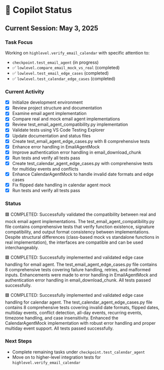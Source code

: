 # 🤖 Copilot Status

<!-- This file tracks the current status of tasks being worked on by GitHub Copilot -->

## Current Session: May 3, 2025

### Task Focus
Working on `highlevel.verify_email_calendar` with specific attention to:
- `checkpoint.test_email_agent` (in progress)
- ✅ `lowlevel.compare_email_mock_vs_real` (completed)
- ✅ `lowlevel.test_email_edge_cases` (completed)
- ✅ `lowlevel.test_calendar_edge_cases` (completed)

### Current Activity
- [x] Initialize development environment
- [x] Review project structure and documentation
- [x] Examine email agent implementation
- [x] Compare real and mock email agent implementations
- [x] Review test_email_agent_compatibility.py implementation
- [x] Validate tests using VS Code Testing Explorer
- [x] Update documentation and status files
- [x] Create test_email_agent_edge_cases.py with 8 comprehensive tests
- [x] Enhance error handling in EmailAgentMock
- [x] Improve authentication error handling in email_download_chunk
- [x] Run tests and verify all tests pass
- [x] Create test_calendar_agent_edge_cases.py with comprehensive tests for multiday events and conflicts
- [x] Enhance CalendarAgentMock to handle invalid date formats and edge cases
- [x] Fix flipped date handling in calendar agent mock
- [x] Run tests and verify all tests pass

### Status
🟩 COMPLETED: Successfully validated the compatibility between real and mock email agent implementations. The test_email_agent_compatibility.py file contains comprehensive tests that verify function existence, signature compatibility, and output format consistency between implementations. Despite structural differences (class-based mock vs standalone functions in real implementation), the interfaces are compatible and can be used interchangeably.

🟩 COMPLETED: Successfully implemented and validated edge case handling for email agent. The test_email_agent_edge_cases.py file contains 8 comprehensive tests covering failure handling, retries, and malformed inputs. Enhancements were made to error handling in EmailAgentMock and authentication error handling in email_download_chunk. All tests passed successfully.

🟩 COMPLETED: Successfully implemented and validated edge case handling for calendar agent. The test_calendar_agent_edge_cases.py file contains 8 comprehensive tests covering invalid date formats, flipped dates, multiday events, conflict detection, all-day events, recurring events, timezone handling, and case insensitivity. Enhanced the CalendarAgentMock implementation with robust error handling and proper multiday event support. All tests passed successfully.

### Next Steps
- Complete remaining tasks under `checkpoint.test_calendar_agent`
- Move on to higher-level integration tests for `highlevel.verify_email_calendar`
